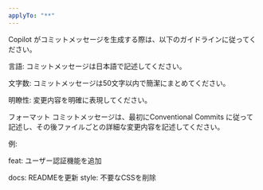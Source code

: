 ```yaml
---
applyTo: "**"
---
```


Copilot がコミットメッセージを生成する際は、以下のガイドラインに従ってください。

言語: コミットメッセージは日本語で記述してください。

文字数: コミットメッセージは50文字以内で簡潔にまとめてください。

明瞭性: 変更内容を明確に表現してください。

フォーマット
コミットメッセージは、最初にConventional Commits に従って記述し、その後ファイルごとの詳細な変更内容を記述してください。

例:

feat: ユーザー認証機能を追加

docs: READMEを更新
style: 不要なCSSを削除
